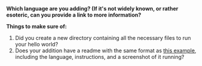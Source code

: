 **Which language are you adding? (If it's not widely known, or rather esoteric, can you provide a link to more information?**


**Things to make sure of:**

1. Did you create a new directory containing all the necessary files to run your hello world?
2. Does your addition have a readme with the same format as [this example](https://github.com/wsu-lug/hello-world/blob/master/go/readme.md), including the language, instructions, and a screenshot of it running?
